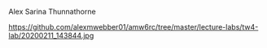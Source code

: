 Alex
Sarina
Thunnathorne

https://github.com/alexmwebber01/amw6rc/tree/master/lecture-labs/tw4-lab/20200211_143844.jpg
